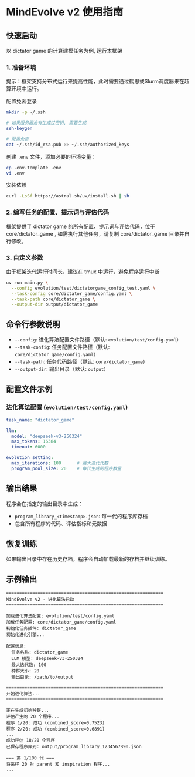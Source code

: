 # MindEvolve v2 使用指南

## 快速启动
以 dictator game 的计算建模任务为例, 运行本框架

### 1. 准备环境
提示：框架支持分布式运行来提高性能，此时需要通过鹤思或Slurm调度器来在超算环境中运行。

配置免密登录
```bash
mkdir -p ~/.ssh

# 如果服务器没有生成过密钥, 需要生成
ssh-keygen

# 配置免密
cat ~/.ssh/id_rsa.pub >> ~/.ssh/authorized_keys
```

创建 `.env` 文件，添加必要的环境变量：
```bash
cp .env.template .env
vi .env
```

安装依赖
```bash
curl -LsSf https://astral.sh/uv/install.sh | sh
```

### 2. 编写任务的配置、提示词与评估代码
框架提供了 dictator game 的所有配置、提示词与评估代码，位于 core/dictator_game , 如需执行其他任务，请复制 core/dictator_game 目录并自行修改。

### 3. 自定义参数
由于框架迭代运行时间长，建议在 tmux 中运行，避免程序运行中断
```bash
uv run main.py \
  --config evolution/test/dictatorgame_config_test.yaml \
  --task-config core/dictator_game/config.yaml \
  --task-path core/dictator_game \
  --output-dir output/dictator_game
```

## 命令行参数说明

- `--config`: 进化算法配置文件路径（默认: `evolution/test/config.yaml`）
- `--task-config`: 任务配置文件路径（默认: `core/dictator_game/config.yaml`）
- `--task-path`: 任务代码路径（默认: `core/dictator_game`）
- `--output-dir`: 输出目录（默认: `output`）

## 配置文件示例

### 进化算法配置 (`evolution/test/config.yaml`)

```yaml
task_name: "dictator_game"

llm:
  model: "deepseek-v3-250324"
  max_tokens: 16384
  timeout: 6000

evolution_setting:
  max_iterations: 100      # 最大迭代代数
  program_pool_size: 20    # 每代生成的程序数量
```

## 输出结果

程序会在指定的输出目录中生成：

- `program_library_<timestamp>.json`: 每一代的程序库存档
- 包含所有程序的代码、评估指标和元数据

## 恢复训练

如果输出目录中存在历史存档，程序会自动加载最新的存档并继续训练。

## 示例输出

```
============================================================
MindEvolve v2 - 进化算法启动
============================================================

加载进化算法配置: evolution/test/config.yaml
加载任务配置: core/dictator_game/config.yaml
初始化任务插件: dictator_game
初始化进化引擎...

配置信息:
  任务名称: dictator_game
  LLM 模型: deepseek-v3-250324
  最大迭代数: 100
  种群大小: 20
  输出目录: /path/to/output

============================================================
开始进化算法...
============================================================

正在生成初始种群...
评估产生的 20 个程序...
程序 1/20: 成功 (combined_score=0.7523)
程序 2/20: 成功 (combined_score=0.6891)
...
成功评估 18/20 个程序
已保存程序库到: output/program_library_1234567890.json

=== 第 1/100 代 ===
将采样 20 对 parent 和 inspiration 程序...
...
